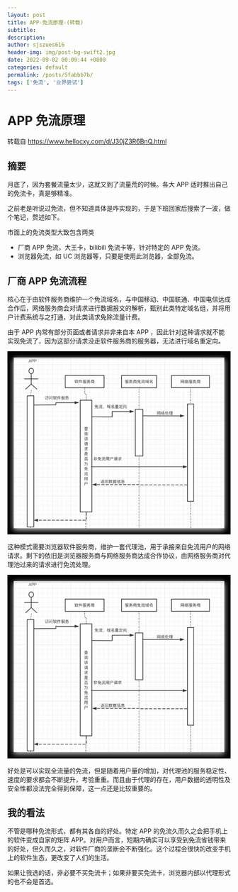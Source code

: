 ```yaml
---
layout: post
title: APP-免流原理-(转载)
subtitle: 
description: 
author: sjszues616
header-img: img/post-bg-swift2.jpg
date: 2022-09-02 00:09:44 +0800
categories: default
permalink: /posts/5fabbb7b/
tags: ['免流', '业界尝试']
---
```


# APP 免流原理

转载自 https://www.hellocxy.com/d/J30jZ3R6BnQ.html

## 摘要

月底了，因为套餐流量太少，这就又到了流量荒的时候。各大 APP 适时推出自己的免流卡，真是够精准。

之前老是听说过免流，但不知道具体是咋实现的，于是下班回家后搜索了一波，做个笔记，赘述如下。

市面上的免流类型大致包含两类

- 厂商 APP 免流，大王卡，bilibili 免流卡等，针对特定的 APP 免流。
- 浏览器免流，如 UC 浏览器等，只要是使用此浏览器，全部免流。

## 厂商 APP 免流流程



核心在于由软件服务商维护一个免流域名，与中国移动、中国联通、中国电信达成合作后，网络服务商会对请求进行数据报文的解析，甄别此类特定域名组，并将用户计费系统与之打通，对此类请求免除流量计费。

由于 APP 内常有部分页面或者请求并非来自本 APP ，因此针对这种请求就不能实现免流了，因为这部分请求没走软件服务商的服务器，无法进行域名重定向。

![](https://raw.githubusercontent.com/sjszues616/PicBed/main/CVJNHBNE.jpg)

这种模式需要浏览器软件服务商，维护一套代理池，用于承接来自免流用户的网络请求。剩下的依旧是浏览器服务商与网络服务商达成合作协议，由网络服务商对代理池过来的请求进行免流处理。

![](https://raw.githubusercontent.com/sjszues616/PicBed/main/CVJNHBNE.jpg)

好处是可以实现全流量的免流，但是随着用户量的增加，对代理池的服务稳定性、速度的要求都会不断提升，考验重重。而且由于代理的存在，用户数据的透明性及安全性都没法完全得到保障，这一点还是比较重要的。

## 我的看法

不管是哪种免流形式，都有其各自的好处。特定 APP 的免流久而久之会把手机上的软件变成自家的矩阵 APP。对用户而言，短期内确实可以享受到免流省钱带来的好处，但久而久之，对软件厂商的垄断会不断强化。这个过程会很快的改变手机上的软件生态，更改变了人们的生活。

如果让我选的话，非必要不买免流卡；如果非要买免流卡，浏览器内部以代理形式的也不会是首选。